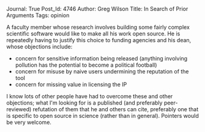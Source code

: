 Journal: True
Post_Id: 4746
Author: Greg Wilson
Title: In Search of Prior Arguments
Tags: opinion

<p>A faculty member whose research involves building some fairly complex scientific software would like to make all his work open source. He is repeatedly having to justify this choice to funding agencies and his dean, whose objections include:</p>
<ul>
<li>concern for sensitive information being released (anything involving pollution has the potential to become a political football)</li>
<li>concern for misuse by naive users undermining the reputation of the tool</li>
<li>concern for missing value in licensing the IP</li>
</ul>
<p>I know lots of other people have had to overcome these and other objections; what I'm looking for is a published (and preferably peer-reviewed) refutation of them that he and others can cite, preferably one that is specific to open source in science (rather than in general). Pointers would be very welcome.</p>
